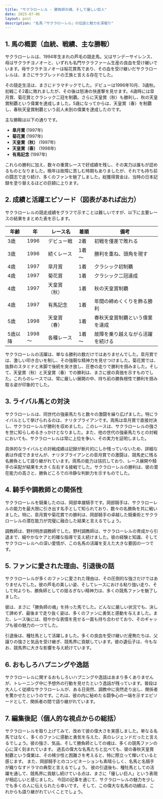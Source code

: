 ```yaml
---
title: "サクラローレル - 勝負師の魂、そして優しい巨人"
date: 2025-07-06
layout: post
description: "名馬『サクラローレル』の伝説と魅力を深堀り"
---
```


## 1. 馬の概要（血統、戦績、主な勝鞍）

サクラローレルは、1994年生まれの芦毛の競走馬。父はサンデーサイレンス、母はサクラチヨノオーと、いずれも名門サクラファーム生産の良血を受け継いでいます。母サクラチヨノオーは桜花賞馬であり、その血を受け継いだサクラローレルは、まさにサラブレッドの王族と言える存在でした。

その競走生活は、まさにドラマチックでした。デビューは1996年10月、3歳秋。初戦こそ2着に敗れましたが、その後は怒涛の快進撃を見せます。4歳時には皐月賞、菊花賞とクラシック二冠を制覇。さらに天皇賞（秋）も勝利し、秋の天皇賞制覇という偉業を達成しました。5歳になってからは、天皇賞（春）を制覇し、春秋天皇賞制覇という前人未到の偉業を達成したのです。

主な勝鞍は以下の通りです。

* **皐月賞** (1997年)
* **菊花賞** (1997年)
* **天皇賞（秋）** (1997年)
* **天皇賞（春）** (1998年)
* **有馬記念** (1997年)

これらの勝利に加え、数々の重賞レースで好成績を残し、その実力は誰もが認めるものとなりました。晩年は故障に苦しむ時期もありましたが、それでも持ち前の闘志で走り続け、多くのファンを魅了しました。総獲得賞金は、当時の日本記録を塗り替えるほどの巨額に上ります。


## 2. 成績と活躍エピソード（図表があれば出力）

サクラローレルの競走成績をグラフで示すことは難しいですが、以下に主要レースの結果をまとめた表を示します。

| 年齢 | 年 | レース名          | 着順 | 備考                                      |
|------|----|-----------------|-------|-------------------------------------------|
| 3歳  | 1996 | デビュー戦        | 2着   | 初戦を僅差で敗れる                         |
| 3歳  | 1996 | 続くレース        | 1着～ | 勝利を重ね、頭角を現す                     |
| 4歳  | 1997 | 皐月賞            | 1着   | クラシック初制覇                         |
| 4歳  | 1997 | 菊花賞            | 1着   | クラシック二冠達成                       |
| 4歳  | 1997 | 天皇賞（秋）      | 1着   | 秋の天皇賞制覇                            |
| 4歳  | 1997 | 有馬記念          | 1着   | 年間の締めくくりを飾る勝利                 |
| 5歳  | 1998 | 天皇賞（春）      | 1着   | 春秋天皇賞制覇という偉業を達成              |
| 5歳以降 | 1998～ | 各種レース         | 1着～ | 故障を乗り越えながら活躍を続ける           |


サクラローレルの活躍は、単なる勝利の数だけではありませんでした。皐月賞では、激しい叩き合いを制し、その強靭な精神力を見せつけました。菊花賞では、抜群のスタミナと末脚で後続を突き放し、圧巻の走りで勝利を掴みました。そして、天皇賞（秋）と天皇賞（春）での勝利は、まさに彼の真価を示すものでした。これらのレースでは、常に厳しい展開の中、持ち前の勝負根性で勝利を掴み取る姿が印象的でした。


## 3. ライバル馬との対決

サクラローレルは、同世代の強豪馬たちと数々の激闘を繰り広げました。特にライバルとして挙げられるのは、ナリタブライアンです。両馬は皐月賞で直接対決し、サクラローレルが勝利を収めました。このレースは、サクラローレルの強さを世に知らしめるきっかけとなりました。また、他の世代の強豪馬たちとの対戦においても、サクラローレルは常に上位を争い、その実力を証明しました。

具体的なライバルとの対戦成績は記録が断片的にしか残っていないため、詳細な表は作成できませんが、ナリタブライアンとの皐月賞での激闘は、競馬史に残る名勝負として語り継がれています。両馬の能力は拮抗しており、レース展開や騎手の采配が結果を大きく左右する接戦でした。サクラローレルの勝利は、彼の潜在能力の高さと、勝負どころでの冷静な判断力を示すものでした。


## 4. 騎手や調教師との関係性

サクラローレルを騎乗したのは、岡部幸雄騎手です。岡部騎手は、サクラローレルの能力を最大限に引き出す名手として知られており、数々の名勝負を共に戦いました。特に、皐月賞や菊花賞での勝利は、岡部騎手の卓越した騎乗術とサクラローレルの潜在能力が完璧に融合した結果と言えるでしょう。

調教師は、野村明彦調教師でした。野村調教師は、サクラローレルの育成から引退まで、細やかなケアと的確な指導で支え続けました。彼の経験と知識、そしてサクラローレルへの深い愛情が、この名馬の活躍を支えた大きな要因の一つです。


## 5. ファンに愛された理由、引退後の話

サクラローレルが多くのファンに愛された理由は、その圧倒的な強さだけではありませんでした。彼の芦毛の美しい姿、そしてレースにおける粘り強い走り、そして何よりも、勝負師としての揺るぎない精神力は、多くの競馬ファンを魅了しました。

彼は、まさに「勝負師の魂」を持った馬でした。どんなに厳しい状況でも、決して諦めず、最後まで走り抜く姿は、多くのファンに勇気と感動を与えました。また、レース後には、穏やかな表情を見せる一面も持ち合わせており、そのギャップも彼の魅力の一つでした。

引退後は、種牡馬として活躍しました。多くの良血を受け継いだ産駒たちは、父譲りの強さと気品を受け継ぎ、競馬界に貢献しています。彼の遺伝子は、今もなお、競馬界に大きな影響を与え続けています。


## 6. おもしろハプニングや逸話

サクラローレルに関するおもしろいハプニングや逸話はあまり多くありませんが、トレーニング中に予想外の行動を見せたという逸話が残っています。普段は大人しく従順なサクラローレルが、ある日突然、調教中に突然走り出し、関係者を驚かせたというのです。これは、彼の内に秘めたる闘争心の一端を示すエピソードとして、関係者の間で語り継がれています。


## 7. 編集後記（個人的な視点からの総括）

サクラローレルを取り上げてみて、改めて彼の偉大さを実感しました。単なる名馬ではなく、多くのファンに感動と勇気を与えた、真のレジェンドだったと言えるでしょう。彼の強さ、気品、そして勝負師としての魂は、多くの競馬ファンの心に深く刻まれています。  過去の偉大な名馬たちと比べても、彼の春秋天皇賞制覇という偉業は、その稀少性と困難さを考えると、特に際立って輝いていると感じます。  また、岡部騎手とのコンビネーションも素晴らしく、名馬と名騎手が織りなすドラマの典型と言えるでしょう。  彼の引退後も、種牡馬としての活躍を通して、競馬界に貢献し続けている点は、まさに「優しい巨人」という表現が相応しいと感じました。  今回の記事を通じて、サクラローレルの魅力を少しでも多くの人に伝えられたら幸いです。  そして、この偉大な名馬の功績は、これからも語り継がれていくことでしょう。
